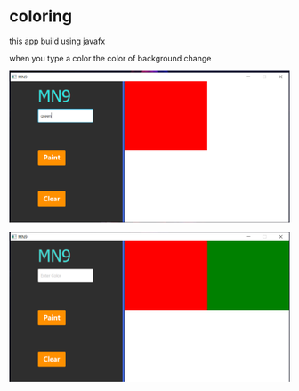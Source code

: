 # coloring

this app build using javafx 

when you type a color the color of background change


![](/app/1.png)


![](/app/2.png)
